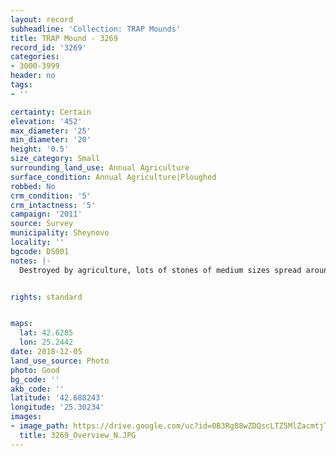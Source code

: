 ```yaml
---
layout: record
subheadline: 'Collection: TRAP Mounds'
title: TRAP Mound - 3269
record_id: '3269'
categories:
- 3000-3999
header: no
tags:
- ''

certainty: Certain
elevation: '452'
max_diameter: '25'
min_diameter: '20'
height: '0.5'
size_category: Small
surrounding_land_use: Annual Agriculture
surface_condition: Annual Agriculture|Ploughed
robbed: No
crm_condition: '5'
crm_intactness: '5'
campaign: '2011'
source: Survey
municipality: Sheynovo
locality: ''
bgcode: DS001
notes: |-
  Destroyed by agriculture, lots of stones of medium sizes spread around.


rights: standard


maps:
  lat: 42.6285
  lon: 25.2442
date: 2018-12-05
land_use_source: Photo
photo: Good
bg_code: ''
akb_code: ''
latitude: '42.688243'
longitude: '25.30234'
images:
- image_path: https://drive.google.com/uc?id=0B3Rg88wZDQscLTZ5MlZacmtjT1E
  title: 3269_Overview_N.JPG
---
```

